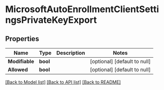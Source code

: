 # MicrosoftAutoEnrollmentClientSettingsPrivateKeyExport

## Properties
Name | Type | Description | Notes
------------ | ------------- | ------------- | -------------
**Modifiable** | **bool** |  | [optional] [default to null]
**Allowed** | **bool** |  | [optional] [default to null]

[[Back to Model list]](../README.md#documentation-for-models) [[Back to API list]](../README.md#documentation-for-api-endpoints) [[Back to README]](../README.md)

